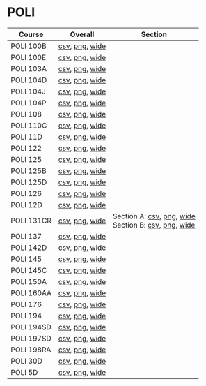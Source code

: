 # POLI

| Course | Overall | Section |
| ------ | ------- | ------- |
| POLI 100B | [csv](https://github.com/UCSD-Historical-Enrollment-Data/2023Spring/blob/main/overall/POLI%20100B.csv), [png](https://raw.githubusercontent.com/UCSD-Historical-Enrollment-Data/2023Spring/main/plot_overall/POLI%20100B.png), [wide](https://raw.githubusercontent.com/UCSD-Historical-Enrollment-Data/2023Spring/main/plot_overall_wide/POLI%20100B.png) |  |
| POLI 100E | [csv](https://github.com/UCSD-Historical-Enrollment-Data/2023Spring/blob/main/overall/POLI%20100E.csv), [png](https://raw.githubusercontent.com/UCSD-Historical-Enrollment-Data/2023Spring/main/plot_overall/POLI%20100E.png), [wide](https://raw.githubusercontent.com/UCSD-Historical-Enrollment-Data/2023Spring/main/plot_overall_wide/POLI%20100E.png) |  |
| POLI 103A | [csv](https://github.com/UCSD-Historical-Enrollment-Data/2023Spring/blob/main/overall/POLI%20103A.csv), [png](https://raw.githubusercontent.com/UCSD-Historical-Enrollment-Data/2023Spring/main/plot_overall/POLI%20103A.png), [wide](https://raw.githubusercontent.com/UCSD-Historical-Enrollment-Data/2023Spring/main/plot_overall_wide/POLI%20103A.png) |  |
| POLI 104D | [csv](https://github.com/UCSD-Historical-Enrollment-Data/2023Spring/blob/main/overall/POLI%20104D.csv), [png](https://raw.githubusercontent.com/UCSD-Historical-Enrollment-Data/2023Spring/main/plot_overall/POLI%20104D.png), [wide](https://raw.githubusercontent.com/UCSD-Historical-Enrollment-Data/2023Spring/main/plot_overall_wide/POLI%20104D.png) |  |
| POLI 104J | [csv](https://github.com/UCSD-Historical-Enrollment-Data/2023Spring/blob/main/overall/POLI%20104J.csv), [png](https://raw.githubusercontent.com/UCSD-Historical-Enrollment-Data/2023Spring/main/plot_overall/POLI%20104J.png), [wide](https://raw.githubusercontent.com/UCSD-Historical-Enrollment-Data/2023Spring/main/plot_overall_wide/POLI%20104J.png) |  |
| POLI 104P | [csv](https://github.com/UCSD-Historical-Enrollment-Data/2023Spring/blob/main/overall/POLI%20104P.csv), [png](https://raw.githubusercontent.com/UCSD-Historical-Enrollment-Data/2023Spring/main/plot_overall/POLI%20104P.png), [wide](https://raw.githubusercontent.com/UCSD-Historical-Enrollment-Data/2023Spring/main/plot_overall_wide/POLI%20104P.png) |  |
| POLI 108 | [csv](https://github.com/UCSD-Historical-Enrollment-Data/2023Spring/blob/main/overall/POLI%20108.csv), [png](https://raw.githubusercontent.com/UCSD-Historical-Enrollment-Data/2023Spring/main/plot_overall/POLI%20108.png), [wide](https://raw.githubusercontent.com/UCSD-Historical-Enrollment-Data/2023Spring/main/plot_overall_wide/POLI%20108.png) |  |
| POLI 110C | [csv](https://github.com/UCSD-Historical-Enrollment-Data/2023Spring/blob/main/overall/POLI%20110C.csv), [png](https://raw.githubusercontent.com/UCSD-Historical-Enrollment-Data/2023Spring/main/plot_overall/POLI%20110C.png), [wide](https://raw.githubusercontent.com/UCSD-Historical-Enrollment-Data/2023Spring/main/plot_overall_wide/POLI%20110C.png) |  |
| POLI 11D | [csv](https://github.com/UCSD-Historical-Enrollment-Data/2023Spring/blob/main/overall/POLI%2011D.csv), [png](https://raw.githubusercontent.com/UCSD-Historical-Enrollment-Data/2023Spring/main/plot_overall/POLI%2011D.png), [wide](https://raw.githubusercontent.com/UCSD-Historical-Enrollment-Data/2023Spring/main/plot_overall_wide/POLI%2011D.png) |  |
| POLI 122 | [csv](https://github.com/UCSD-Historical-Enrollment-Data/2023Spring/blob/main/overall/POLI%20122.csv), [png](https://raw.githubusercontent.com/UCSD-Historical-Enrollment-Data/2023Spring/main/plot_overall/POLI%20122.png), [wide](https://raw.githubusercontent.com/UCSD-Historical-Enrollment-Data/2023Spring/main/plot_overall_wide/POLI%20122.png) |  |
| POLI 125 | [csv](https://github.com/UCSD-Historical-Enrollment-Data/2023Spring/blob/main/overall/POLI%20125.csv), [png](https://raw.githubusercontent.com/UCSD-Historical-Enrollment-Data/2023Spring/main/plot_overall/POLI%20125.png), [wide](https://raw.githubusercontent.com/UCSD-Historical-Enrollment-Data/2023Spring/main/plot_overall_wide/POLI%20125.png) |  |
| POLI 125B | [csv](https://github.com/UCSD-Historical-Enrollment-Data/2023Spring/blob/main/overall/POLI%20125B.csv), [png](https://raw.githubusercontent.com/UCSD-Historical-Enrollment-Data/2023Spring/main/plot_overall/POLI%20125B.png), [wide](https://raw.githubusercontent.com/UCSD-Historical-Enrollment-Data/2023Spring/main/plot_overall_wide/POLI%20125B.png) |  |
| POLI 125D | [csv](https://github.com/UCSD-Historical-Enrollment-Data/2023Spring/blob/main/overall/POLI%20125D.csv), [png](https://raw.githubusercontent.com/UCSD-Historical-Enrollment-Data/2023Spring/main/plot_overall/POLI%20125D.png), [wide](https://raw.githubusercontent.com/UCSD-Historical-Enrollment-Data/2023Spring/main/plot_overall_wide/POLI%20125D.png) |  |
| POLI 126 | [csv](https://github.com/UCSD-Historical-Enrollment-Data/2023Spring/blob/main/overall/POLI%20126.csv), [png](https://raw.githubusercontent.com/UCSD-Historical-Enrollment-Data/2023Spring/main/plot_overall/POLI%20126.png), [wide](https://raw.githubusercontent.com/UCSD-Historical-Enrollment-Data/2023Spring/main/plot_overall_wide/POLI%20126.png) |  |
| POLI 12D | [csv](https://github.com/UCSD-Historical-Enrollment-Data/2023Spring/blob/main/overall/POLI%2012D.csv), [png](https://raw.githubusercontent.com/UCSD-Historical-Enrollment-Data/2023Spring/main/plot_overall/POLI%2012D.png), [wide](https://raw.githubusercontent.com/UCSD-Historical-Enrollment-Data/2023Spring/main/plot_overall_wide/POLI%2012D.png) |  |
| POLI 131CR | [csv](https://github.com/UCSD-Historical-Enrollment-Data/2023Spring/blob/main/overall/POLI%20131CR.csv), [png](https://raw.githubusercontent.com/UCSD-Historical-Enrollment-Data/2023Spring/main/plot_overall/POLI%20131CR.png), [wide](https://raw.githubusercontent.com/UCSD-Historical-Enrollment-Data/2023Spring/main/plot_overall_wide/POLI%20131CR.png) | Section A: [csv](https://github.com/UCSD-Historical-Enrollment-Data/2023Spring/blob/main/section/POLI%20131CR_A.csv), [png](https://raw.githubusercontent.com/UCSD-Historical-Enrollment-Data/2023Spring/main/plot_section/POLI%20131CR_A.png), [wide](https://raw.githubusercontent.com/UCSD-Historical-Enrollment-Data/2023Spring/main/plot_section_wide/POLI%20131CR_A.png)<br>Section B: [csv](https://github.com/UCSD-Historical-Enrollment-Data/2023Spring/blob/main/section/POLI%20131CR_B.csv), [png](https://raw.githubusercontent.com/UCSD-Historical-Enrollment-Data/2023Spring/main/plot_section/POLI%20131CR_B.png), [wide](https://raw.githubusercontent.com/UCSD-Historical-Enrollment-Data/2023Spring/main/plot_section_wide/POLI%20131CR_B.png) |
| POLI 137 | [csv](https://github.com/UCSD-Historical-Enrollment-Data/2023Spring/blob/main/overall/POLI%20137.csv), [png](https://raw.githubusercontent.com/UCSD-Historical-Enrollment-Data/2023Spring/main/plot_overall/POLI%20137.png), [wide](https://raw.githubusercontent.com/UCSD-Historical-Enrollment-Data/2023Spring/main/plot_overall_wide/POLI%20137.png) |  |
| POLI 142D | [csv](https://github.com/UCSD-Historical-Enrollment-Data/2023Spring/blob/main/overall/POLI%20142D.csv), [png](https://raw.githubusercontent.com/UCSD-Historical-Enrollment-Data/2023Spring/main/plot_overall/POLI%20142D.png), [wide](https://raw.githubusercontent.com/UCSD-Historical-Enrollment-Data/2023Spring/main/plot_overall_wide/POLI%20142D.png) |  |
| POLI 145 | [csv](https://github.com/UCSD-Historical-Enrollment-Data/2023Spring/blob/main/overall/POLI%20145.csv), [png](https://raw.githubusercontent.com/UCSD-Historical-Enrollment-Data/2023Spring/main/plot_overall/POLI%20145.png), [wide](https://raw.githubusercontent.com/UCSD-Historical-Enrollment-Data/2023Spring/main/plot_overall_wide/POLI%20145.png) |  |
| POLI 145C | [csv](https://github.com/UCSD-Historical-Enrollment-Data/2023Spring/blob/main/overall/POLI%20145C.csv), [png](https://raw.githubusercontent.com/UCSD-Historical-Enrollment-Data/2023Spring/main/plot_overall/POLI%20145C.png), [wide](https://raw.githubusercontent.com/UCSD-Historical-Enrollment-Data/2023Spring/main/plot_overall_wide/POLI%20145C.png) |  |
| POLI 150A | [csv](https://github.com/UCSD-Historical-Enrollment-Data/2023Spring/blob/main/overall/POLI%20150A.csv), [png](https://raw.githubusercontent.com/UCSD-Historical-Enrollment-Data/2023Spring/main/plot_overall/POLI%20150A.png), [wide](https://raw.githubusercontent.com/UCSD-Historical-Enrollment-Data/2023Spring/main/plot_overall_wide/POLI%20150A.png) |  |
| POLI 160AA | [csv](https://github.com/UCSD-Historical-Enrollment-Data/2023Spring/blob/main/overall/POLI%20160AA.csv), [png](https://raw.githubusercontent.com/UCSD-Historical-Enrollment-Data/2023Spring/main/plot_overall/POLI%20160AA.png), [wide](https://raw.githubusercontent.com/UCSD-Historical-Enrollment-Data/2023Spring/main/plot_overall_wide/POLI%20160AA.png) |  |
| POLI 176 | [csv](https://github.com/UCSD-Historical-Enrollment-Data/2023Spring/blob/main/overall/POLI%20176.csv), [png](https://raw.githubusercontent.com/UCSD-Historical-Enrollment-Data/2023Spring/main/plot_overall/POLI%20176.png), [wide](https://raw.githubusercontent.com/UCSD-Historical-Enrollment-Data/2023Spring/main/plot_overall_wide/POLI%20176.png) |  |
| POLI 194 | [csv](https://github.com/UCSD-Historical-Enrollment-Data/2023Spring/blob/main/overall/POLI%20194.csv), [png](https://raw.githubusercontent.com/UCSD-Historical-Enrollment-Data/2023Spring/main/plot_overall/POLI%20194.png), [wide](https://raw.githubusercontent.com/UCSD-Historical-Enrollment-Data/2023Spring/main/plot_overall_wide/POLI%20194.png) |  |
| POLI 194SD | [csv](https://github.com/UCSD-Historical-Enrollment-Data/2023Spring/blob/main/overall/POLI%20194SD.csv), [png](https://raw.githubusercontent.com/UCSD-Historical-Enrollment-Data/2023Spring/main/plot_overall/POLI%20194SD.png), [wide](https://raw.githubusercontent.com/UCSD-Historical-Enrollment-Data/2023Spring/main/plot_overall_wide/POLI%20194SD.png) |  |
| POLI 197SD | [csv](https://github.com/UCSD-Historical-Enrollment-Data/2023Spring/blob/main/overall/POLI%20197SD.csv), [png](https://raw.githubusercontent.com/UCSD-Historical-Enrollment-Data/2023Spring/main/plot_overall/POLI%20197SD.png), [wide](https://raw.githubusercontent.com/UCSD-Historical-Enrollment-Data/2023Spring/main/plot_overall_wide/POLI%20197SD.png) |  |
| POLI 198RA | [csv](https://github.com/UCSD-Historical-Enrollment-Data/2023Spring/blob/main/overall/POLI%20198RA.csv), [png](https://raw.githubusercontent.com/UCSD-Historical-Enrollment-Data/2023Spring/main/plot_overall/POLI%20198RA.png), [wide](https://raw.githubusercontent.com/UCSD-Historical-Enrollment-Data/2023Spring/main/plot_overall_wide/POLI%20198RA.png) |  |
| POLI 30D | [csv](https://github.com/UCSD-Historical-Enrollment-Data/2023Spring/blob/main/overall/POLI%2030D.csv), [png](https://raw.githubusercontent.com/UCSD-Historical-Enrollment-Data/2023Spring/main/plot_overall/POLI%2030D.png), [wide](https://raw.githubusercontent.com/UCSD-Historical-Enrollment-Data/2023Spring/main/plot_overall_wide/POLI%2030D.png) |  |
| POLI 5D | [csv](https://github.com/UCSD-Historical-Enrollment-Data/2023Spring/blob/main/overall/POLI%205D.csv), [png](https://raw.githubusercontent.com/UCSD-Historical-Enrollment-Data/2023Spring/main/plot_overall/POLI%205D.png), [wide](https://raw.githubusercontent.com/UCSD-Historical-Enrollment-Data/2023Spring/main/plot_overall_wide/POLI%205D.png) |  |
